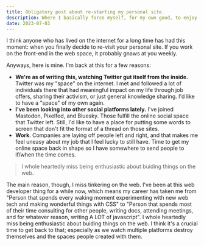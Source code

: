 ```yaml
---
title: Obligatory post about re-starting my personal site.
description: Where I basically force myself, for my own good, to enjoy building things on the web again.
date: 2023-07-03
---
```


I think anyone who has lived on the internet for a long time has had this moment: when you finally decide to re-visit your personal site. If you work on the front-end in the web space, it probably gnaws at you weekly.

Anyways, here is mine. I'm back at this for a few reasons:
- **We're as of writing this, watching Twitter gut itself from the inside.** Twitter was my "space" on the internet. I met and followed a lot of individuals there that had meaningful impact on my life through job offers, sharing their activism, or just general knowledge sharing. I'd like to have a "space" of my own again.
- **I've been looking into other social platforms lately.** I've joined Mastodon, Pixelfed, and Bluesky. Those fulfill the online social space that Twitter left. Still, I'd like to have a place for putting some words to screen that don't fit the format of a thread on those sites.
- **Work**. Companies are laying off people left and right, and that makes me feel uneasy about my job that I feel lucky to still have. Time to get my online space back in shape so I have somewhere to send people to if/when the time comes.

<blockquote class="bq bq--right">
I whole heartedly miss being enthusiastic about buiding things on the web.
</blockquote>

The main reason, though, I miss tinkering on the web. I've been at this web developer thing for a while now, which means my career has taken me from "Person that spends every waking moment experimenting with new web tech and making wonderful things with CSS" to "Person that spends most of their time consulting for other people, writing docs, attending meetings, and for whatever reason, writing A LOT of javascript". I whole heartedly miss being enthusiastic about buiding things on the web. I think it's a crucial time to get back to that; especially as we watch multiple platforms destroy themselves and the spaces people created with them.

